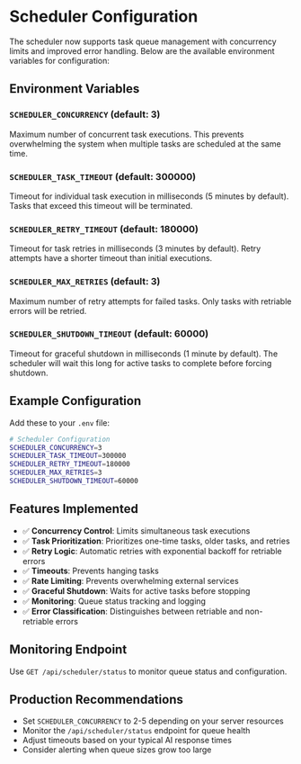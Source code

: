 # Scheduler Configuration

The scheduler now supports task queue management with concurrency limits and improved error handling. Below are the available environment variables for configuration:

## Environment Variables

### `SCHEDULER_CONCURRENCY` (default: 3)
Maximum number of concurrent task executions. This prevents overwhelming the system when multiple tasks are scheduled at the same time.

### `SCHEDULER_TASK_TIMEOUT` (default: 300000)
Timeout for individual task execution in milliseconds (5 minutes by default). Tasks that exceed this timeout will be terminated.

### `SCHEDULER_RETRY_TIMEOUT` (default: 180000)
Timeout for task retries in milliseconds (3 minutes by default). Retry attempts have a shorter timeout than initial executions.

### `SCHEDULER_MAX_RETRIES` (default: 3)
Maximum number of retry attempts for failed tasks. Only tasks with retriable errors will be retried.

### `SCHEDULER_SHUTDOWN_TIMEOUT` (default: 60000)
Timeout for graceful shutdown in milliseconds (1 minute by default). The scheduler will wait this long for active tasks to complete before forcing shutdown.

## Example Configuration

Add these to your `.env` file:

```bash
# Scheduler Configuration
SCHEDULER_CONCURRENCY=3
SCHEDULER_TASK_TIMEOUT=300000
SCHEDULER_RETRY_TIMEOUT=180000
SCHEDULER_MAX_RETRIES=3
SCHEDULER_SHUTDOWN_TIMEOUT=60000
```

## Features Implemented

- ✅ **Concurrency Control**: Limits simultaneous task executions
- ✅ **Task Prioritization**: Prioritizes one-time tasks, older tasks, and retries
- ✅ **Retry Logic**: Automatic retries with exponential backoff for retriable errors
- ✅ **Timeouts**: Prevents hanging tasks
- ✅ **Rate Limiting**: Prevents overwhelming external services
- ✅ **Graceful Shutdown**: Waits for active tasks before stopping
- ✅ **Monitoring**: Queue status tracking and logging
- ✅ **Error Classification**: Distinguishes between retriable and non-retriable errors

## Monitoring Endpoint

Use `GET /api/scheduler/status` to monitor queue status and configuration.

## Production Recommendations

- Set `SCHEDULER_CONCURRENCY` to 2-5 depending on your server resources
- Monitor the `/api/scheduler/status` endpoint for queue health
- Adjust timeouts based on your typical AI response times
- Consider alerting when queue sizes grow too large 